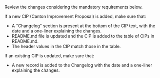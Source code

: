 Review the changes considering the mandatory requirements below.

If a new CIP (Canton Improvement Proposal) is added, make sure that:
- A "Changelog" section is present at the bottom of the CIP text, with the date and a one-liner explaining the changes.
- README.md file is updated and the CIP is added to the table of CIPs in README.md.
- The header values in the CIP match those in the table.

If an existing CIP is updated, make sure that:
- A new record is added to the Changelog with the date and a one-liner explaining the changes.
